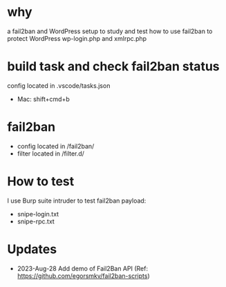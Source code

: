 # why
a fail2ban and WordPress setup to study and test how to use fail2ban to protect WordPress wp-login.php and xmlrpc.php

# build task and check fail2ban status
config located in .vscode/tasks.json
- Mac: shift+cmd+b 

# fail2ban
- config located in /fail2ban/
- filter located in /filter.d/

# How to test
I use Burp suite intruder to test fail2ban
payload:
- snipe-login.txt 
- snipe-rpc.txt

# Updates
- 2023-Aug-28 Add demo of Fail2Ban API (Ref: https://github.com/egorsmkv/fail2ban-scripts)